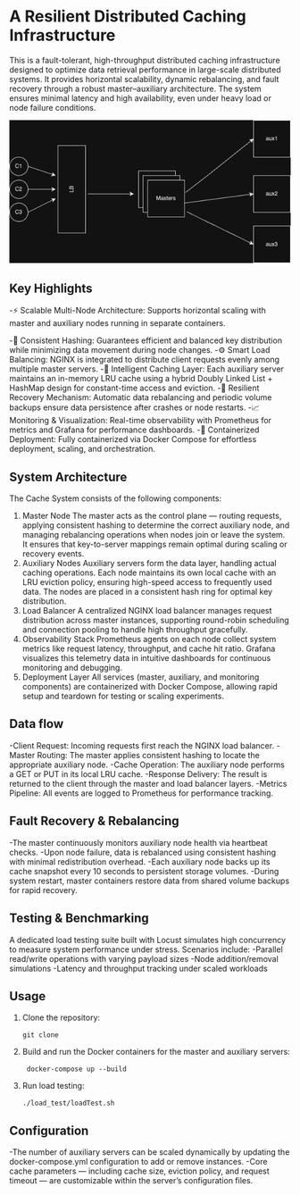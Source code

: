 
# A Resilient Distributed Caching Infrastructure
This is a fault-tolerant, high-throughput distributed caching infrastructure designed to optimize data retrieval performance in large-scale distributed systems. It provides horizontal scalability, dynamic rebalancing, and fault recovery through a robust master–auxiliary architecture. The system ensures minimal latency and high availability, even under heavy load or node failure conditions.

![Architecture](distributed-cache.png)
## Key Highlights

-⚡ Scalable Multi-Node Architecture: Supports horizontal scaling with master and auxiliary nodes running in separate containers.

-🎯 Consistent Hashing: Guarantees efficient and balanced key distribution while minimizing data movement during node changes.
-⚙️ Smart Load Balancing: NGINX is integrated to distribute client requests evenly among multiple master servers.
-🧠 Intelligent Caching Layer: Each auxiliary server maintains an in-memory LRU cache using a hybrid Doubly Linked List + HashMap design for constant-time access and eviction.
-💾 Resilient Recovery Mechanism: Automatic data rebalancing and periodic volume backups ensure data persistence after crashes or node restarts.
-📈 Monitoring & Visualization: Real-time observability with Prometheus for metrics and Grafana for performance dashboards.
-🧰 Containerized Deployment: Fully containerized via Docker Compose for effortless deployment, scaling, and orchestration.

## System Architecture

The Cache System consists of the following components:

1. Master Node
The master acts as the control plane — routing requests, applying consistent hashing to determine the correct auxiliary node, and managing rebalancing operations when nodes join or leave the system. It ensures that key-to-server mappings remain optimal during scaling or recovery events.
2. Auxiliary Nodes
Auxiliary servers form the data layer, handling actual caching operations. Each node maintains its own local cache with an LRU eviction policy, ensuring high-speed access to frequently used data. The nodes are placed in a consistent hash ring for optimal key distribution.
3. Load Balancer
A centralized NGINX load balancer manages request distribution across master instances, supporting round-robin scheduling and connection pooling to handle high throughput gracefully.
4. Observability Stack
Prometheus agents on each node collect system metrics like request latency, throughput, and cache hit ratio. Grafana visualizes this telemetry data in intuitive dashboards for continuous monitoring and debugging.
5. Deployment Layer
All services (master, auxiliary, and monitoring components) are containerized with Docker Compose, allowing rapid setup and teardown for testing or scaling experiments.



## Data flow

-Client Request: Incoming requests first reach the NGINX load balancer.
-Master Routing: The master applies consistent hashing to locate the appropriate auxiliary node.
-Cache Operation: The auxiliary node performs a GET or PUT in its local LRU cache.
-Response Delivery: The result is returned to the client through the master and load balancer layers.
-Metrics Pipeline: All events are logged to Prometheus for performance tracking.

## Fault Recovery & Rebalancing
-The master continuously monitors auxiliary node health via heartbeat checks.
-Upon node failure, data is rebalanced using consistent hashing with minimal redistribution overhead.
-Each auxiliary node backs up its cache snapshot every 10 seconds to persistent storage volumes.
-During system restart, master containers restore data from shared volume backups for rapid recovery.


## Testing & Benchmarking
A dedicated load testing suite built with Locust simulates high concurrency to measure system performance under stress.
Scenarios include:
-Parallel read/write operations with varying payload sizes
-Node addition/removal simulations
-Latency and throughput tracking under scaled workloads


## Usage

1. Clone the repository:
   ```
   git clone 
   ``` 
2. Build and run the Docker containers for the master and auxiliary servers:
   ```
    docker-compose up --build
   ```
3. Run load testing:
   ```
   ./load_test/loadTest.sh
   ```

## Configuration

-The number of auxiliary servers can be scaled dynamically by updating the docker-compose.yml configuration to add or remove instances.
-Core cache parameters — including cache size, eviction policy, and request timeout — are customizable within the server’s configuration files.

